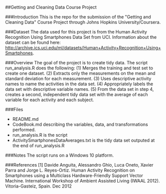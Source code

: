 ##Getting and Cleaning Data Course Project

###Introduction
This is the repo for the submission of the "Getting and Cleaning Data" Course Project through Johns Hopkins University/Coursera. 

###Dataset
The data used for this project is from the Human Activity Recognition Using Smartphones Data Set from UCI. Information about the dataset can be found here: http://archive.ics.uci.edu/ml/datasets/Human+Activity+Recognition+Using+Smartphones.

###Overview
The goal of the project is to create tidy data. The script run_analysis.R does the following:
  (1) Merges the training and test set to create one dataset. 
  (2) Extracts only the measurements on the mean and standard deviation for each measurement.
  (3) Uses descriptive activity names to name the activities in the data set.
  (4) Appropriately labels the data set with descriptive variable names.
  (5) From the data set in step 4, creates a second, independent tidy data set with the average of each variable for each activity and each subject.
  
###Files
  - README.md
  - CodeBook.md describing the variables, data, and transformations performed. 
  - run_analysis.R is the script
  - ActivitySmartphonesDataAverages.txt is the tidy data set outputed at the end of run_analysis.R
  
###Notes
The script runs on a Windows 10 platform. 

###References
[1] Davide Anguita, Alessandro Ghio, Luca Oneto, Xavier Parra and Jorge L. Reyes-Ortiz. Human Activity Recognition on Smartphones using a Multiclass Hardware-Friendly Support Vector Machine. International Workshop of Ambient Assisted Living (IWAAL 2012). Vitoria-Gasteiz, Spain. Dec 2012
